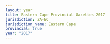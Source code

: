 ```yaml
---
layout: year
title: Eastern Cape Provincial Gazettes 2017
jurisdiction: ZA-EC
jurisdiction_name: Eastern Cape
provincial: true
year: "2017"
---
```

